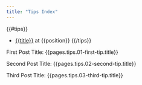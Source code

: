 ```yaml
---
title: "Tips Index"
---
```


{{#tips}}
* [{{title}}]({{path}}) at {{position}}
{{/tips}}

First Post Title: {{pages.tips.01-first-tip.title}}

Second Post Title: {{pages.tips.02-second-tip.title}}

Third Post Title: {{pages.tips.03-third-tip.title}}
